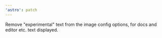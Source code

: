 ```yaml
---
'astro': patch
---
```


Remove "experimental" text from the image config options, for docs and editor etc. text displayed.
